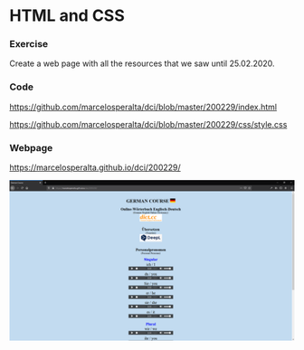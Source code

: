 # HTML and CSS

### Exercise

Create a web page with all the resources that we saw until 25.02.2020.

### Code

https://github.com/marcelosperalta/dci/blob/master/200229/index.html

https://github.com/marcelosperalta/dci/blob/master/200229/css/style.css

### Webpage

https://marcelosperalta.github.io/dci/200229/

![webpage](./img/screen.png)